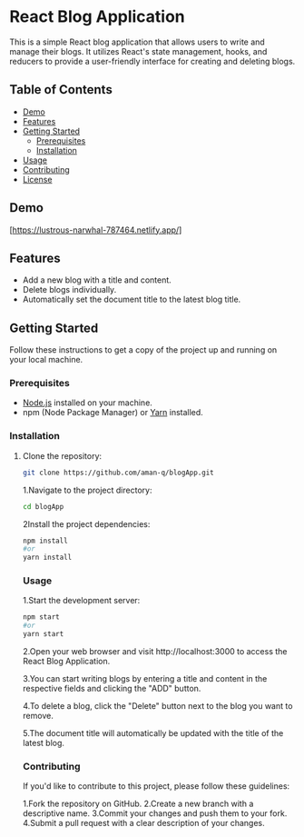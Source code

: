 # React Blog Application

This is a simple React blog application that allows users to write and manage their blogs. It utilizes React's state management, hooks, and reducers to provide a user-friendly interface for creating and deleting blogs.

## Table of Contents

- [Demo](#demo)
- [Features](#features)
- [Getting Started](#getting-started)
  - [Prerequisites](#prerequisites)
  - [Installation](#installation)
- [Usage](#usage)
- [Contributing](#contributing)
- [License](#license)

## Demo

[https://lustrous-narwhal-787464.netlify.app/]


## Features

- Add a new blog with a title and content.
- Delete blogs individually.
- Automatically set the document title to the latest blog title.

## Getting Started

Follow these instructions to get a copy of the project up and running on your local machine.

### Prerequisites

- [Node.js](https://nodejs.org/) installed on your machine.
- npm (Node Package Manager) or [Yarn](https://yarnpkg.com/) installed.

### Installation

1. Clone the repository:

   ```bash
   git clone https://github.com/aman-q/blogApp.git
   ```
   1.Navigate to the project directory:
    ```bash
   cd blogApp
   ```
    2Install the project dependencies:
     ```bash
     npm install
     #or
     yarn install
     ```
   ### Usage
   1.Start the development server:
   ```bash
   npm start
   #or
   yarn start
   ```
   2.Open your web browser and visit http://localhost:3000 to access the React Blog Application.
  
   3.You can start writing blogs by entering a title and content in the respective fields and clicking the "ADD" button.
  
   4.To delete a blog, click the "Delete" button next to the blog you want to remove.
  
   5.The document title will automatically be updated with the title of the latest blog.

   ### Contributing
   If you'd like to contribute to this project, please follow these guidelines:

      1.Fork the repository on GitHub.
      2.Create a new branch with a descriptive name.
      3.Commit your changes and push them to your fork.
      4.Submit a pull request with a clear description of your changes.


